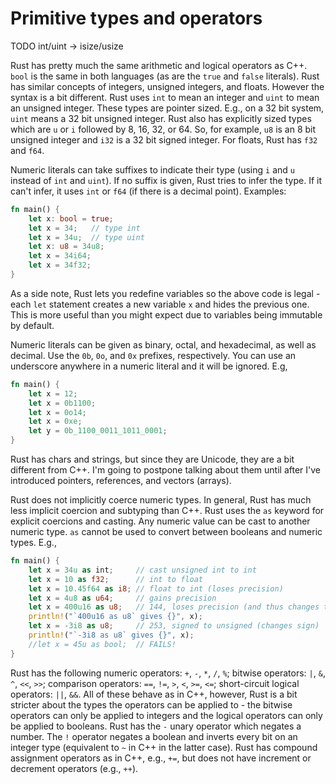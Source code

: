 # Primitive types and operators

TODO int/uint -> isize/usize

Rust has pretty much the same arithmetic and logical operators as C++. `bool` is
the same in both languages (as are the `true` and `false` literals). Rust has
similar concepts of integers, unsigned integers, and floats. However the syntax
is a bit different. Rust uses `int` to mean an integer and `uint` to mean an
unsigned integer. These types are pointer sized. E.g., on a 32 bit system,
`uint` means a 32 bit unsigned integer. Rust also has explicitly sized types
which are `u` or `i` followed by 8, 16, 32, or 64. So, for example, `u8` is an 8
bit unsigned integer and `i32` is a 32 bit signed integer. For floats, Rust has
`f32` and `f64`.

Numeric literals can take suffixes to indicate their type (using `i` and `u`
instead of `int` and `uint`). If no suffix is given, Rust tries to infer the
type. If it can't infer, it uses `int` or `f64` (if there is a decimal point).
Examples:

```rust
fn main() {
    let x: bool = true;
    let x = 34;   // type int
    let x = 34u;  // type uint
    let x: u8 = 34u8;
    let x = 34i64;
    let x = 34f32;
}
```

As a side note, Rust lets you redefine variables so the above code is legal -
each `let` statement creates a new variable `x` and hides the previous one. This
is more useful than you might expect due to variables being immutable by
default.

Numeric literals can be given as binary, octal, and hexadecimal, as well as
decimal. Use the `0b`, `0o`, and `0x` prefixes, respectively. You can use an
underscore anywhere in a numeric literal and it will be ignored. E.g,

```rust
fn main() {
    let x = 12;
    let x = 0b1100;
    let x = 0o14;
    let x = 0xe;
    let y = 0b_1100_0011_1011_0001;
}
```

Rust has chars and strings, but since they are Unicode, they are a bit different
from C++. I'm going to postpone talking about them until after I've introduced
pointers, references, and vectors (arrays).

Rust does not implicitly coerce numeric types. In general, Rust has much less
implicit coercion and subtyping than C++. Rust uses the `as` keyword for
explicit coercions and casting. Any numeric value can be cast to another numeric
type. `as` cannot be used to convert between booleans and numeric types. E.g.,

```rust
fn main() {
    let x = 34u as int;     // cast unsigned int to int
    let x = 10 as f32;      // int to float
    let x = 10.45f64 as i8; // float to int (loses precision)
    let x = 4u8 as u64;     // gains precision
    let x = 400u16 as u8;   // 144, loses precision (and thus changes the value)
    println!("`400u16 as u8` gives {}", x);
    let x = -3i8 as u8;     // 253, signed to unsigned (changes sign)
    println!("`-3i8 as u8` gives {}", x);
    //let x = 45u as bool;  // FAILS!
}
```

Rust has the following numeric operators: `+`, `-`, `*`, `/`, `%`; bitwise
operators: `|`, `&`, `^`, `<<`, `>>`; comparison operators: `==`, `!=`, `>`,
`<`, `>=`, `<=`; short-circuit logical operators: `||`, `&&`. All of these
behave as in C++, however, Rust is a bit stricter about the types the operators
can be applied to - the bitwise operators can only be applied to integers and
the logical operators can only be applied to booleans. Rust has the `-` unary
operator which negates a number. The `!` operator negates a boolean and inverts
every bit on an integer type (equivalent to `~` in C++ in the latter case). Rust
has compound assignment operators as in C++, e.g., `+=`, but does not have
increment or decrement operators (e.g., `++`).
